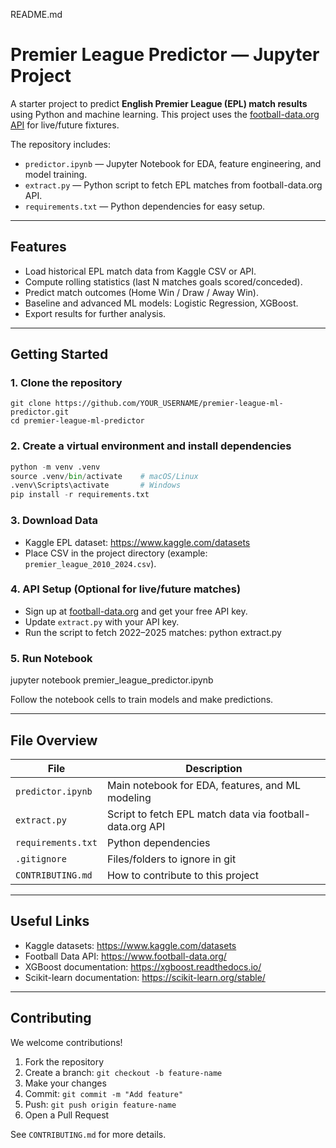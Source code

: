README.md

# Premier League Predictor — Jupyter Project

A starter project to predict **English Premier League (EPL) match results** using Python and machine learning. This project uses the [football-data.org API](https://www.football-data.org/) for live/future fixtures.

The repository includes:

- `predictor.ipynb` — Jupyter Notebook for EDA, feature engineering, and model training.
- `extract.py` — Python script to fetch EPL matches from football-data.org API.
- `requirements.txt` — Python dependencies for easy setup.

---

## Features

- Load historical EPL match data from Kaggle CSV or API.
- Compute rolling statistics (last N matches goals scored/conceded).
- Predict match outcomes (Home Win / Draw / Away Win).
- Baseline and advanced ML models: Logistic Regression, XGBoost.
- Export results for further analysis.

---

## Getting Started

### 1. Clone the repository

```git
git clone https://github.com/YOUR_USERNAME/premier-league-ml-predictor.git
cd premier-league-ml-predictor
```

### 2. Create a virtual environment and install dependencies

```python
python -m venv .venv
source .venv/bin/activate    # macOS/Linux
.venv\Scripts\activate       # Windows
pip install -r requirements.txt
```
### 3. Download Data

- Kaggle EPL dataset: https://www.kaggle.com/datasets  
- Place CSV in the project directory (example: `premier_league_2010_2024.csv`).

### 4. API Setup (Optional for live/future matches)

- Sign up at [football-data.org](https://www.football-data.org/) and get your free API key.
- Update `extract.py` with your API key.
- Run the script to fetch 2022–2025 matches:
python extract.py

### 5. Run Notebook
jupyter notebook premier_league_predictor.ipynb

Follow the notebook cells to train models and make predictions.

---

## File Overview

File | Description
-----|------------
`predictor.ipynb` | Main notebook for EDA, features, and ML modeling
`extract.py` | Script to fetch EPL match data via football-data.org API
`requirements.txt` | Python dependencies
`.gitignore` | Files/folders to ignore in git
`CONTRIBUTING.md` | How to contribute to this project

---

## Useful Links

- Kaggle datasets: https://www.kaggle.com/datasets  
- Football Data API: https://www.football-data.org/  
- XGBoost documentation: https://xgboost.readthedocs.io/  
- Scikit-learn documentation: https://scikit-learn.org/stable/  

---

## Contributing

We welcome contributions!  

1. Fork the repository  
2. Create a branch: `git checkout -b feature-name`  
3. Make your changes  
4. Commit: `git commit -m "Add feature"`  
5. Push: `git push origin feature-name`  
6. Open a Pull Request  

See `CONTRIBUTING.md` for more details.
